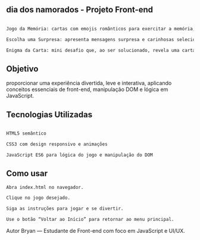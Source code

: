 ## dia dos namorados - Projeto Front-end

``` bash

Jogo da Memória: cartas com emojis românticos para exercitar a memória, com animação de flip e controle de acertos.

Escolha uma Surpresa: apresenta mensagens surpresa e carinhosas selecionadas aleatoriamente.

Enigma da Carta: mini desafio que, ao ser solucionado, revela uma carta de amor personalizada.


```

## Objetivo
proporcionar uma experiência divertida, leve e interativa, aplicando conceitos essenciais de front-end, manipulação DOM e lógica em JavaScript.

## Tecnologias Utilizadas

``` bash

HTML5 semântico

CSS3 com design responsivo e animações

JavaScript ES6 para lógica do jogo e manipulação do DOM
```

## Como usar

``` bash
Abra index.html no navegador.

Clique no jogo desejado.

Siga as instruções para jogar e se divertir.

Use o botão “Voltar ao Início” para retornar ao menu principal.
```

Autor
Bryan — Estudante de Front-end com foco em JavaScript e UI/UX.